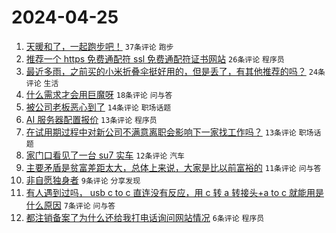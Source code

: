 # 2024-04-25

1. [天暖和了，一起跑步吧！](https://www.v2ex.com/t/1035447) `37条评论` `跑步`
1. [推荐一个 https 免费通配符 ssl 免费通配符证书网站](https://www.v2ex.com/t/1035451) `26条评论` `程序员`
1. [最近多雨，之前买的小米折叠伞挺好用的，但是丢了，有其他推荐的吗？](https://www.v2ex.com/t/1035452) `24条评论` `生活`
1. [什么需求才会用巨魔呀](https://www.v2ex.com/t/1035462) `18条评论` `问与答`
1. [被公司老板恶心到了](https://www.v2ex.com/t/1035450) `14条评论` `职场话题`
1. [AI 服务器配置报价](https://www.v2ex.com/t/1035456) `13条评论` `程序员`
1. [在试用期过程中对新公司不满意离职会影响下一家找工作吗？](https://www.v2ex.com/t/1035448) `13条评论` `职场话题`
1. [家门口看见了一台 su7 实车](https://www.v2ex.com/t/1035458) `12条评论` `汽车`
1. [主要矛盾是贫富差距太大，总体上来说，大家是比以前富裕的](https://www.v2ex.com/t/1035471) `11条评论` `问与答`
1. [非自愿独身者](https://www.v2ex.com/t/1035463) `9条评论` `分享发现`
1. [有人遇到过吗， usb c to c 直连没有反应，用 c 转 a 转接头+a to c 就能用是什么原因](https://www.v2ex.com/t/1035461) `7条评论` `问与答`
1. [都注销备案了为什么还给我打电话询问网站情况](https://www.v2ex.com/t/1035469) `6条评论` `程序员`
